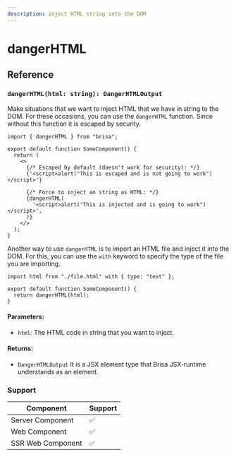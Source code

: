 ```yaml
---
description: inject HTML string into the DOM
---
```


# dangerHTML

## Reference

### `dangerHTML(html: string): DangerHTMLOutput`

Make situations that we want to inject HTML that we have in string to the DOM. For these occasions, you can use the `dangerHTML` function. Since without this function it is escaped by security.

```tsx
import { dangerHTML } from "brisa";

export default function SomeComponent() {
  return (
    <>
      {/* Escaped by default (doesn't work for security): */}
      {'<script>alert("This is escaped and is not going to work")</script>'}

      {/* Force to inject an string as HTML: */}
      {dangerHTML(
        '<script>alert("This is injected and is going to work")</script>',
      )}
    </>
  );
}
```

Another way to use `dangerHTML` is to import an HTML file and inject it into the DOM. For this, you can use the `with` keyword to specify the type of the file you are importing.

```tsx
import html from "./file.html" with { type: "text" };

export default function SomeComponent() {
  return dangerHTML(html);
}
```

#### Parameters:

- `html`: The HTML code in string that you want to inject.

#### Returns:

- `DangerHTMLOutput` It is a JSX element type that Brisa JSX-runtime understands as an element.

### Support

| Component         | Support |
| ----------------- | ------- |
| Server Component  | ✅      |
| Web Component     | ✅      |
| SSR Web Component | ✅      |
